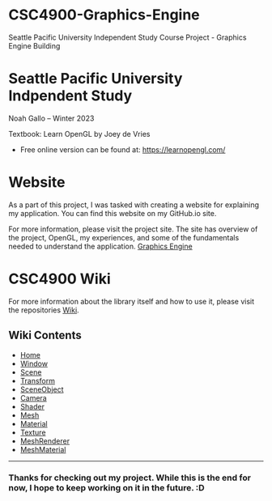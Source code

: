 # CSC4900-Graphics-Engine
Seattle Pacific University Independent Study Course Project - Graphics Engine Building

# Seattle Pacific University Indpendent Study
Noah Gallo – Winter 2023

Textbook:  Learn OpenGL by Joey de Vries 
- Free online version can be found at: https://learnopengl.com/ 

# Website
As a part of this project, I was tasked with creating a website for explaining my application. You can find this website on my GitHub.io site. 

For more information, please visit the project site. The site has overview of the project, OpenGL, my experiences, and some of the fundamentals needed to understand the application. [Graphics Engine](https://quillo123.github.io/CSC4900-Graphics-Engine/)

# CSC4900 Wiki
For more information about the library itself and how to use it, please visit the repositories [Wiki](https://github.com/Quillo123/CSC4900-Graphics-Engine/wiki). 

##  Wiki Contents
- [Home](#graphics-api-documentation-and-info)
- [Window](https://github.com/Quillo123/CSC4900-Graphics-Engine/wiki/Window)
- [Scene](https://github.com/Quillo123/CSC4900-Graphics-Engine/wiki/Scene)
- [Transform](https://github.com/Quillo123/CSC4900-Graphics-Engine/wiki/Transform)
- [SceneObject](https://github.com/Quillo123/CSC4900-Graphics-Engine/wiki/SceneObject)
- [Camera](https://github.com/Quillo123/CSC4900-Graphics-Engine/wiki/Camera)
- [Shader](https://github.com/Quillo123/CSC4900-Graphics-Engine/wiki/Shader)
- [Mesh](https://github.com/Quillo123/CSC4900-Graphics-Engine/wiki/Mesh)
- [Material](https://github.com/Quillo123/CSC4900-Graphics-Engine/wiki/Material)
- [Texture](https://github.com/Quillo123/CSC4900-Graphics-Engine/wiki/Texture)
- [MeshRenderer](https://github.com/Quillo123/CSC4900-Graphics-Engine/wiki/MeshRenderer)
- [MeshMaterial](https://github.com/Quillo123/CSC4900-Graphics-Engine/wiki/MeshMaterial)

--------

### Thanks for checking out my project. While this is the end for now, I hope to keep working on it in the future. :D
